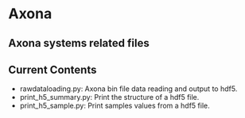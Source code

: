 # Axona

## Axona systems related files

## Current Contents

- rawdataloading.py: Axona bin file data reading and output to hdf5.
- print_h5_summary.py: Print the structure of a hdf5 file.
- print_h5_sample.py: Print samples values from a hdf5 file.
